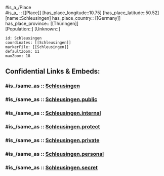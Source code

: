 ﻿---
confidential: public
isDeleted: false
location:
- 50.52
- 10.75
mapmarker: city
mapzoom:
- 7
- 12
SpocWebEntityId: 34035
tags:
- geo/City
type: City
---

#is_a_/Place  
#is_a_ :: [[Place]] 
[has_place_longitude::10.75] 
[has_place_latitude::50.52] 
[name::Schleusingen] 
has_place_country:: [[Germany]]  
has_place_province:: [[Thüringen]]  
[Population::] 
[Unknown::] 


```leaflet
id: Schleusingen
coordinates: [[Schleusingen]] 
markerFile: [[Schleusingen]] 
defaultZoom: 11 
maxZoom: 18
```


## Confidential Links & Embeds: 

### #is_/same_as :: [Schleusingen](/_Standards/Earth/Continent/Europe/Europe~Central/Germany/Germany~East/Thüringen/counties~TH/Hildburghausen/cities~Hildburghausen/Schleusingen.md) 

### #is_/same_as :: [Schleusingen.public](/_public/Earth/Continent/Europe/Europe~Central/Germany/Germany~East/Thüringen/counties~TH/Hildburghausen/cities~Hildburghausen/Schleusingen.public.md) 

### #is_/same_as :: [Schleusingen.internal](/_internal/Earth/Continent/Europe/Europe~Central/Germany/Germany~East/Thüringen/counties~TH/Hildburghausen/cities~Hildburghausen/Schleusingen.internal.md) 

### #is_/same_as :: [Schleusingen.protect](/_protect/Earth/Continent/Europe/Europe~Central/Germany/Germany~East/Thüringen/counties~TH/Hildburghausen/cities~Hildburghausen/Schleusingen.protect.md) 

### #is_/same_as :: [Schleusingen.private](/_private/Earth/Continent/Europe/Europe~Central/Germany/Germany~East/Thüringen/counties~TH/Hildburghausen/cities~Hildburghausen/Schleusingen.private.md) 

### #is_/same_as :: [Schleusingen.personal](/_personal/Earth/Continent/Europe/Europe~Central/Germany/Germany~East/Thüringen/counties~TH/Hildburghausen/cities~Hildburghausen/Schleusingen.personal.md) 

### #is_/same_as :: [Schleusingen.secret](/_secret/Earth/Continent/Europe/Europe~Central/Germany/Germany~East/Thüringen/counties~TH/Hildburghausen/cities~Hildburghausen/Schleusingen.secret.md)

